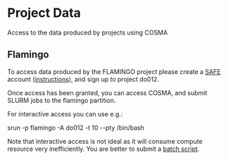 # Project Data

Access to the data produced by projects using COSMA

## Flamingo

To access data produced by the FLAMINGO project please create a [SAFE](https://safe.epcc.ed.ac.uk/dirac/) account ([instructions](account.md)), and sign up to project do012.

Once access has been granted, you can access COSMA, and submit SLURM jobs to the flamingo partition.

For interactive access you can use e.g.:

srun -p flamingo -A do012 -t 10 --pty /bin/bash

Note that interactive access is not ideal as it will consume compute resource very inefficiently. You are better to submit a [batch script](slurm.md).